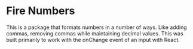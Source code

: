 # Fire Numbers
This is a package that formats numbers in a number of ways. Like adding commas, removing commas while maintaining decimal values. This was built primarily to work with the onChange event of an input with React. 